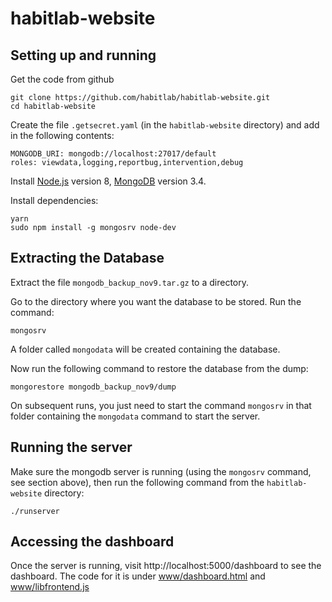 # habitlab-website

## Setting up and running

Get the code from github

```
git clone https://github.com/habitlab/habitlab-website.git
cd habitlab-website
```

Create the file `.getsecret.yaml` (in the `habitlab-website` directory) and add in the following contents:

```
MONGODB_URI: mongodb://localhost:27017/default
roles: viewdata,logging,reportbug,intervention,debug
```

Install [Node.js](https://nodejs.org/en/) version 8, [MongoDB](https://docs.mongodb.com/manual/administration/install-community/) version 3.4.

Install dependencies:

```
yarn
sudo npm install -g mongosrv node-dev
```


## Extracting the Database

Extract the file `mongodb_backup_nov9.tar.gz` to a directory.

Go to the directory where you want the database to be stored. Run the command:

```
mongosrv
```

A folder called `mongodata` will be created containing the database.

Now run the following command to restore the database from the dump:

```
mongorestore mongodb_backup_nov9/dump
```

On subsequent runs, you just need to start the command `mongosrv` in that folder containing the `mongodata` command to start the server.

## Running the server

Make sure the mongodb server is running (using the `mongosrv` command, see section above), then run the following command from the `habitlab-website` directory:

```
./runserver
```

## Accessing the dashboard

Once the server is running, visit http://localhost:5000/dashboard to see the dashboard. The code for it is under [www/dashboard.html](https://github.com/habitlab/habitlab-website/blob/master/www/dashboard.html) and [www/libfrontend.js](https://github.com/habitlab/habitlab-website/blob/master/www/libfrontend.js)
